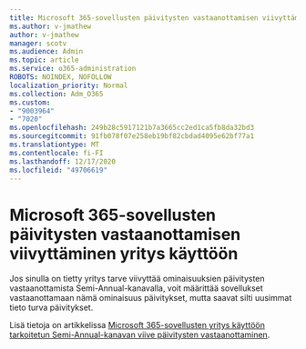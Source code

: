 ```yaml
---
title: Microsoft 365-sovellusten päivitysten vastaanottamisen viivyttäminen yritys käyttöön
ms.author: v-jmathew
author: v-jmathew
manager: scotv
ms.audience: Admin
ms.topic: article
ms.service: o365-administration
ROBOTS: NOINDEX, NOFOLLOW
localization_priority: Normal
ms.collection: Adm_O365
ms.custom:
- "9003964"
- "7020"
ms.openlocfilehash: 249b28c5917121b7a3665cc2ed1ca5fb8da32bd3
ms.sourcegitcommit: 91fb078f07e258eb19bf82cbdad4095e62bf77a1
ms.translationtype: MT
ms.contentlocale: fi-FI
ms.lasthandoff: 12/17/2020
ms.locfileid: "49706619"
---
```

# <a name="delay-receiving-updates-to-microsoft-365-apps-for-enterprise"></a>Microsoft 365-sovellusten päivitysten vastaanottamisen viivyttäminen yritys käyttöön

Jos sinulla on tietty yritys tarve viivyttää ominaisuuksien päivitysten vastaanottamista Semi-Annual-kanavalla, voit määrittää sovellukset vastaanottamaan nämä ominaisuus päivitykset, mutta saavat silti uusimmat tieto turva päivitykset.

Lisä tietoja on artikkelissa [Microsoft 365-sovellusten yritys käyttöön tarkoitetun Semi-Annual-kanavan viive päivitysten vastaanottaminen](https://go.microsoft.com/fwlink/?linkid=2109533).

